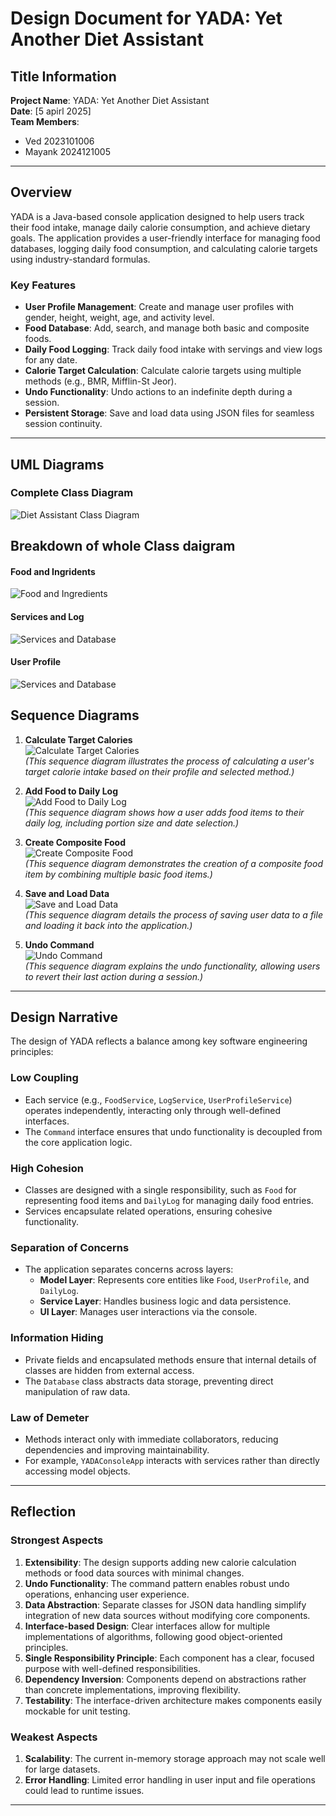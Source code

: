 # Design Document for YADA: Yet Another Diet Assistant  

## Title Information  
**Project Name**: YADA: Yet Another Diet Assistant  
**Date**: [5 apirl 2025]  
**Team Members**:  
- Ved 2023101006  
- Mayank 2024121005  

---

## Overview  

YADA is a Java-based console application designed to help users track their food intake, manage daily calorie consumption, and achieve dietary goals. The application provides a user-friendly interface for managing food databases, logging daily food consumption, and calculating calorie targets using industry-standard formulas.  

### Key Features  
- **User Profile Management**: Create and manage user profiles with gender, height, weight, age, and activity level.  
- **Food Database**: Add, search, and manage both basic and composite foods.  
- **Daily Food Logging**: Track daily food intake with servings and view logs for any date.  
- **Calorie Target Calculation**: Calculate calorie targets using multiple methods (e.g., BMR, Mifflin-St Jeor).  
- **Undo Functionality**: Undo actions to an indefinite depth during a session.  
- **Persistent Storage**: Save and load data using JSON files for seamless session continuity.  

---

## UML Diagrams  
### Complete Class Diagram 
![Diet Assistant Class Diagram](./Class/Diet_Assistant_Class_Diagram.png)  
## Breakdown of whole Class daigram 
#### Food and Ingridents 
![Food and Ingredients](./Class/Food_Classes.png)  

#### Services and Log  
![Services and Database](./Class/Service_and_Log_Classes.png)  
#### User Profile  
![Services and Database](./Class/User_Profile_Classes.png)  

## Sequence Diagrams  

1. **Calculate Target Calories**  
![Calculate Target Calories](./Sequence/Calculating_Calorie_Target.png)  
*(This sequence diagram illustrates the process of calculating a user's target calorie intake based on their profile and selected method.)*  

2. **Add Food to Daily Log**  
![Add Food to Daily Log](./Sequence/Adding_Food_to_Daily_Log.png)  
*(This sequence diagram shows how a user adds food items to their daily log, including portion size and date selection.)*  

3. **Create Composite Food**  
![Create Composite Food](./Sequence/Creating_a_Composite_Food.png)  
*(This sequence diagram demonstrates the creation of a composite food item by combining multiple basic food items.)*  

4. **Save and Load Data**  
![Save and Load Data](./Sequence/Saving_and_Loading_Data.png)  
*(This sequence diagram details the process of saving user data to a file and loading it back into the application.)*  

5. **Undo Command**  
![Undo Command](./Sequence/Undoing_a_Command.png)  
*(This sequence diagram explains the undo functionality, allowing users to revert their last action during a session.)*  

---

## Design Narrative  

The design of YADA reflects a balance among key software engineering principles:  

### Low Coupling  
- Each service (e.g., `FoodService`, `LogService`, `UserProfileService`) operates independently, interacting only through well-defined interfaces.  
- The `Command` interface ensures that undo functionality is decoupled from the core application logic.  

### High Cohesion  
- Classes are designed with a single responsibility, such as `Food` for representing food items and `DailyLog` for managing daily food entries.  
- Services encapsulate related operations, ensuring cohesive functionality.  

### Separation of Concerns  
- The application separates concerns across layers:  
    - **Model Layer**: Represents core entities like `Food`, `UserProfile`, and `DailyLog`.  
    - **Service Layer**: Handles business logic and data persistence.  
    - **UI Layer**: Manages user interactions via the console.  

### Information Hiding  
- Private fields and encapsulated methods ensure that internal details of classes are hidden from external access.  
- The `Database` class abstracts data storage, preventing direct manipulation of raw data.  

### Law of Demeter  
- Methods interact only with immediate collaborators, reducing dependencies and improving maintainability.  
- For example, `YADAConsoleApp` interacts with services rather than directly accessing model objects.  
---

## Reflection  

### Strongest Aspects  
1. **Extensibility**: The design supports adding new calorie calculation methods or food data sources with minimal changes.  
2. **Undo Functionality**: The command pattern enables robust undo operations, enhancing user experience.
3. **Data Abstraction**: Separate classes for JSON data handling simplify integration of new data sources without modifying core components.
4. **Interface-based Design**: Clear interfaces allow for multiple implementations of algorithms, following good object-oriented principles.
5. **Single Responsibility Principle**: Each component has a clear, focused purpose with well-defined responsibilities.
6. **Dependency Inversion**: Components depend on abstractions rather than concrete implementations, improving flexibility.
7. **Testability**: The interface-driven architecture makes components easily mockable for unit testing.

### Weakest Aspects  
1. **Scalability**: The current in-memory storage approach may not scale well for large datasets.  
2. **Error Handling**: Limited error handling in user input and file operations could lead to runtime issues.  

---  
